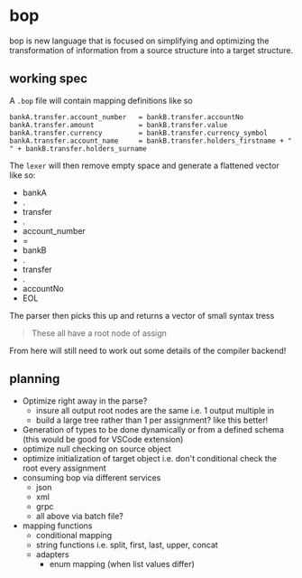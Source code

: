 # bop

bop is new language that is focused on simplifying and optimizing the transformation of information from a source structure into a target structure.

## working spec

A `.bop` file will contain mapping definitions like so

```
bankA.transfer.account_number   = bankB.transfer.accountNo
bankA.transfer.amount           = bankB.transfer.value
bankA.transfer.currency         = bankB.transfer.currency_symbol
bankA.transfer.account_name     = bankB.transfer.holders_firstname + " " + bankB.transfer.holders_surname
```

The `lexer` will then remove empty space and generate a flattened vector like so:

- bankA
- .
- transfer
- .
- account_number
- =
- bankB
- .
- transfer
- .
- accountNo
- EOL

The parser then picks this up and returns a vector of small syntax tress

> These all have a root node of assign

From here will still need to work out some details of the compiler backend!

## planning

- Optimize right away in the parse?
    - insure all output root nodes are the same i.e. 1 output multiple in
    - build a large tree rather than 1 per assignment? like this better!
- Generation of types to be done dynamically or from a defined schema (this would be good for VSCode extension)
- optimize null checking on source object
- optimize initialization of target object i.e. don't conditional check the root every assignment
- consuming bop via different services
    - json
    - xml
    - grpc
    - all above via batch file?
- mapping functions
    - conditional mapping
    - string functions i.e. split, first, last, upper, concat
    - adapters
        - enum mapping (when list values differ)